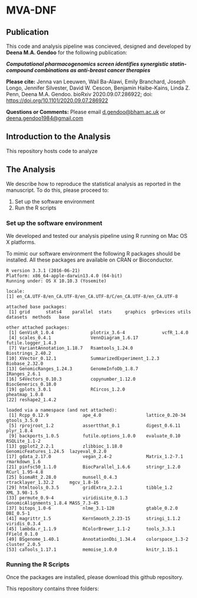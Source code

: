 **MVA-DNF**
========

## Publication

This code and analysis pipeline was concieved, designed and developed by **Deena M.A. Gendoo** for the following publication: 

**_Computational pharmacogenomics screen identifies synergistic statin-compound combinations as anti-breast cancer therapies_**

**Please cite:** 
Jenna van Leeuwen, Wail Ba-Alawi, Emily Branchard, Joseph Longo, Jennifer Silvester, David W. Cescon, Benjamin Haibe-Kains, Linda Z. Penn, Deena M.A. Gendoo. bioRxiv 2020.09.07.286922; doi: https://doi.org/10.1101/2020.09.07.286922 

**Questions or Comments:** 
Please email d.gendoo@bham.ac.uk or deena.gendoo1984@gmail.com

## Introduction to the Analysis

This repository hosts code to analyze 



## The Analysis 

We describe how to reproduce the statistical analysis as reported in the manuscript. To do this, please proceed to:

1. Set up the software environment
2. Run the R scripts

### Set up the software environment

We developed and tested our analysis pipeline using R running on Mac OS X platforms.

To mimic our software environment the following R packages should be installed. All these packages are available on CRAN or Bioconductor.


```
R version 3.3.1 (2016-06-21)
Platform: x86_64-apple-darwin13.4.0 (64-bit)
Running under: OS X 10.10.3 (Yosemite)

locale:
[1] en_CA.UTF-8/en_CA.UTF-8/en_CA.UTF-8/C/en_CA.UTF-8/en_CA.UTF-8

attached base packages:
 [1] grid      stats4    parallel  stats     graphics  grDevices utils     datasets  methods   base     

other attached packages:
 [1] GenVisR_1.0.4              plotrix_3.6-4              vcfR_1.4.0                
 [4] scales_0.4.1               VennDiagram_1.6.17         futile.logger_1.4.3       
 [7] VariantAnnotation_1.18.7   Rsamtools_1.24.0           Biostrings_2.40.2         
[10] XVector_0.12.1             SummarizedExperiment_1.2.3 Biobase_2.32.0            
[13] GenomicRanges_1.24.3       GenomeInfoDb_1.8.7         IRanges_2.6.1             
[16] S4Vectors_0.10.3           copynumber_1.12.0          BiocGenerics_0.18.0       
[19] gplots_3.0.1               RCircos_1.2.0              pheatmap_1.0.8            
[22] reshape2_1.4.2            

loaded via a namespace (and not attached):
 [1] Rcpp_0.12.9             ape_4.0                 lattice_0.20-34         gtools_3.5.0           
 [5] rprojroot_1.2           assertthat_0.1          digest_0.6.11           plyr_1.8.4             
 [9] backports_1.0.5         futile.options_1.0.0    evaluate_0.10           RSQLite_1.1-2          
[13] ggplot2_2.2.1           zlibbioc_1.18.0         GenomicFeatures_1.24.5  lazyeval_0.2.0         
[17] gdata_2.17.0            vegan_2.4-2             Matrix_1.2-7.1          rmarkdown_1.6          
[21] pinfsc50_1.1.0          BiocParallel_1.6.6      stringr_1.2.0           RCurl_1.95-4.8         
[25] biomaRt_2.28.0          munsell_0.4.3           rtracklayer_1.32.2      mgcv_1.8-16            
[29] htmltools_0.3.5         gridExtra_2.2.1         tibble_1.2              XML_3.98-1.5           
[33] permute_0.9-4           viridisLite_0.1.3       GenomicAlignments_1.8.4 MASS_7.3-45            
[37] bitops_1.0-6            nlme_3.1-128            gtable_0.2.0            DBI_0.5-1              
[41] magrittr_1.5            KernSmooth_2.23-15      stringi_1.1.2           viridis_0.3.4          
[45] lambda.r_1.1.9          RColorBrewer_1.1-2      tools_3.3.1             FField_0.1.0           
[49] BSgenome_1.40.1         AnnotationDbi_1.34.4    colorspace_1.3-2        cluster_2.0.5          
[53] caTools_1.17.1          memoise_1.0.0           knitr_1.15.1                         

```

### Running the R Scripts

Once the packages are installed, please download this github repository. 

This repository contains three folders: 
